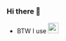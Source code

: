 ### Hi there 👋

- BTW I use <img height="24" width="24" src="https://cdn.jsdelivr.net/npm/simple-icons@v5/icons/archlinux.svg" />

<!--
**vggscqq/vggscqq** is a ✨ _special_ ✨ repository because its `README.md` (this file) appears on your GitHub profile.

Here are some ideas to get you started:

- 🔭 I’m currently working on ...
- 🌱 I’m currently learning ...
- 👯 I’m looking to collaborate on ...
- 🤔 I’m looking for help with ...
- 💬 Ask me about ...
- 📫 How to reach me: ...
- 😄 Pronouns: ...
- ⚡ Fun fact: ...
-->
